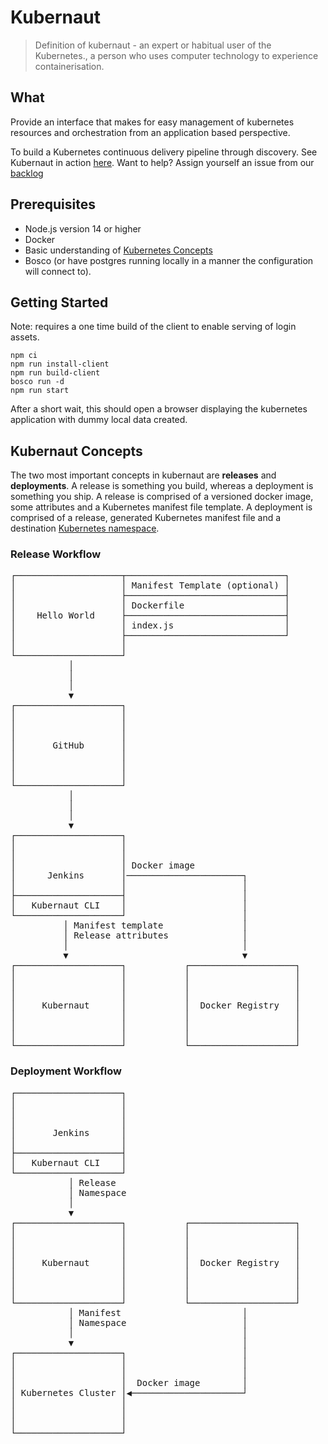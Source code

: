 # Kubernaut
> Definition of kubernaut - an expert or habitual user of the Kubernetes., a person who uses computer technology to experience containerisation.

## What
Provide an interface that makes for easy management of kubernetes resources and orchestration from an application based perspective.

To build a Kubernetes continuous delivery pipeline through discovery. See Kubernaut in action [here](http://kubernaut.tescloud.com). Want to help? Assign yourself an issue from our [backlog](https://github.com/tes/kubernaut/issues#boards?repos=105863649)

## Prerequisites
* Node.js version 14 or higher
* Docker
* Basic understanding of [Kubernetes Concepts](https://kubernetes.io/docs/concepts/)
* Bosco (or have postgres running locally in a manner the configuration will connect to).

## Getting Started
Note: requires a one time build of the client to enable serving of login assets.

```
npm ci
npm run install-client
npm run build-client
bosco run -d
npm run start
```

After a short wait, this should open a browser displaying the kubernetes application with dummy local data created.


## Kubernaut Concepts
The two most important concepts in kubernaut are **releases** and **deployments**. A release is something you build, whereas a deployment is something you ship. A release is comprised of a versioned docker image, some attributes and a Kubernetes manifest file template. A deployment is comprised of a release, generated Kubernetes manifest file and a destination [Kubernetes namespace](https://kubernetes.io/docs/concepts/overview/working-with-objects/namespaces/).

### Release Workflow
<pre>
┌────────────────────┬──────────────────────────────┐
│                    │ Manifest Template (optional) │
│                    ├──────────────────────────────┤
│                    │ Dockerfile                   │
│    Hello World     ├──────────────────────────────┤
│                    │ index.js                     │
│                    ├──────────────────────────────┘
│                    │
└────────────────────┘
           │
           │
           │
           ▼
┌────────────────────┐
│                    │
│                    │
│                    │
│       GitHub       │
│                    │
│                    │
│                    │
└────────────────────┘
           │
           │
           │
           ▼
┌────────────────────┐
│                    │
│                    │
│                    │ Docker image
│      Jenkins       │──────────────────────┐
│                    │                      │
├────────────────────┤                      │
│   Kubernaut CLI    │                      │
└────────────────────┘                      │
          │ Manifest template               │
          │ Release attributes              │
          │                                 │
          ▼                                 ▼
┌────────────────────┐           ┌────────────────────┐
│                    │           │                    │
│                    │           │                    │
│                    │           │                    │
│     Kubernaut      │           │  Docker Registry   │
│                    │           │                    │
│                    │           │                    │
│                    │           │                    │
└────────────────────┘           └────────────────────┘
</pre>

### Deployment Workflow
<pre>
┌────────────────────┐
│                    │
│                    │
│                    │
│       Jenkins      │
│                    │
├────────────────────┤
│   Kubernaut CLI    │
└────────────────────┘
           │ Release
           │ Namespace
           │
           ▼
┌────────────────────┐           ┌────────────────────┐
│                    │           │                    │
│                    │           │                    │
│                    │           │                    │
│     Kubernaut      │           │  Docker Registry   │
│                    │           │                    │
│                    │           │                    │
│                    │           │                    │
└────────────────────┘           └────────────────────┘
           │ Manifest                       │
           │ Namespace                      │
           │                                │
           ▼                                │
┌────────────────────┐                      │
│                    │                      │
│                    │                      │
│                    │  Docker image        │
│ Kubernetes Cluster │◀─────────────────────┘
│                    │
│                    │
│                    │
└────────────────────┘
</pre>
